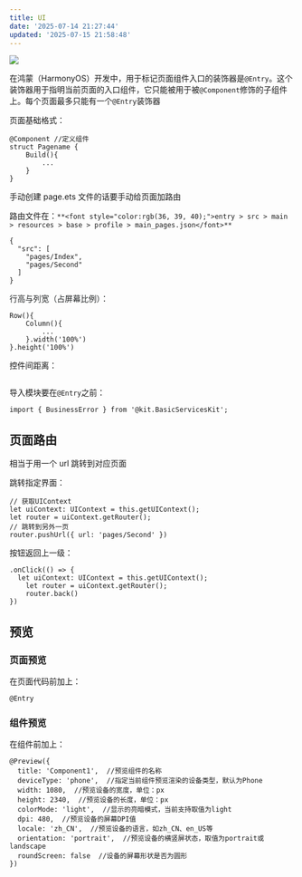 ```yaml
---
title: UI
date: '2025-07-14 21:27:44'
updated: '2025-07-15 21:58:48'
---
```

![](/images/a23ede7aa56ae7ceb205a389a9ff7abe.png)

在鸿蒙（HarmonyOS）开发中，用于标记页面组件入口的装饰器是`@Entry`。这个装饰器用于指明当前页面的入口组件，它只能被用于被`@Component`修饰的子组件上。每个页面最多只能有一个`@Entry`装饰器

页面基础格式：

```arkts
@Component //定义组件
struct Pagename {
	Build(){
		...
	}
}
```

手动创建 page.ets 文件的话要手动给页面加路由

路由文件在：`**<font style="color:rgb(36, 39, 40);">entry > src > main > resources > base > profile > main_pages.json</font>**`

```arkts
{
  "src": [
    "pages/Index",
    "pages/Second"
  ]
}
```

<font style="color:rgb(36, 39, 40);">行高与列宽（占屏幕比例）：</font>

```arkts
Row(){
	Column(){
		...
	}.width('100%')
}.height('100%')
```

控件间距离：

```arkts

```



导入模块要在`@Entry`之前：

```arkts
import { BusinessError } from '@kit.BasicServicesKit';
```



## 页面路由
相当于用一个 url 跳转到对应页面

跳转指定界面：

```arkts
// 获取UIContext
let uiContext: UIContext = this.getUIContext();
let router = uiContext.getRouter();
// 跳转到另外一页
router.pushUrl({ url: 'pages/Second' })
```

按钮返回上一级：

```arkts
.onClick(() => {
  let uiContext: UIContext = this.getUIContext();
	let router = uiContext.getRouter();
	router.back()
})
```

## 预览
### 页面预览
在页面代码前加上：

```arkts
@Entry
```

### 组件预览
在组件前加上：

```arkts
@Preview({
  title: 'Component1',  //预览组件的名称
  deviceType: 'phone',  //指定当前组件预览渲染的设备类型，默认为Phone
  width: 1080,  //预览设备的宽度，单位：px
  height: 2340,  //预览设备的长度，单位：px
  colorMode: 'light',  //显示的亮暗模式，当前支持取值为light
  dpi: 480,  //预览设备的屏幕DPI值
  locale: 'zh_CN',  //预览设备的语言，如zh_CN、en_US等
  orientation: 'portrait',  //预览设备的横竖屏状态，取值为portrait或landscape
  roundScreen: false  //设备的屏幕形状是否为圆形
})
```

